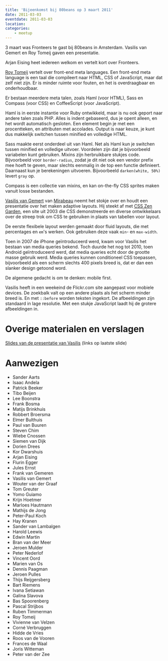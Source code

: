 ```yaml
---
title: 'Bijeenkomst bij 80beans op 3 maart 2011'
date: 2011-03-03
eventdate: 2011-03-03
location:
categories:
    - meetup
---
```


3 maart was Fronteers te gast bij 80beans in Amsterdam. Vasilis van Gemert en Roy Tomeij gaven een presentatie.

Arjan Eising heet iedereen welkom en vertelt kort over Fronteers.

[Roy Tomeij](https://twitter.com/roy) vertelt over front-end meta languages. Een front-end meta language is een taal die compileert naar HTML, CSS of JavaScript, maar dat zelf niet zijn. Er is minder ruimte voor fouten, en het is overdraagbaar en onderhoudbaar.

Er bestaan meerdere meta talen, zoals Haml (voor HTML), Sass en Compass (voor CSS) en CoffeeScript (voor JavaScript).

Haml is in eerste instantie voor Ruby ontwikkeld, maar is nu ook geport naar andere talen zoals PHP. Alles is indent gebaseerd, dus je opent alleen, en het wordt automatisch gesloten. Een element begin je met een procentteken, en attributen met accolades. Output is naar keuze, je kunt dus makkelijk switchen tussen minified en volledige HTML.

Sass maakte eerst onderdeel uit van Haml. Net als Haml kun je switchen tussen minified en volledige uitvoer. Voordelen zijn dat je bijvoorbeeld variabelen kunt gebruiken. Mixins zijn herbruikbare stukjes code. Bijvoorbeeld voor `border-radius`, zodat je dit niet ook een vendor prefix mee hoeft te geven, maar slechts eenmalig in de top een functie definieert. Daarnaast kun je berekeningen uitvoeren. Bijvoorbeeld `darken(white, 50%)` levert `gray` op.

Compass is een collectie van mixins, en kan on-the-fly CSS sprites maken vanuit losse bestanden.

[Vasilis van Gemert](http://vasilis.nl) van [Mirabeau](http://mirabeau.nl) neemt het stokje over en houdt een presentatie over het maken adaptive layouts. Hij steekt af met [CSS Zen Garden](http://csszengarden.com), een site uit 2003 die CSS demonstreerde en diverse ontwikkelaars over de streep trok om CSS te gebruiken in plaats van tabellen voor layout.

De eerste flexibele layout werden gemaakt door fluid layouts, die met percentages en `em`'s werken. Ook gebruiken deze vaak `min`- en `max-width`.

Toen in 2007 de iPhone geïntroduceerd werd, kwam voor Vasilis het bestaan van media queries bekend. Toch duurde het nog tot 2010, toen Android geïntroduceerd werd, dat media queries echt door de grootte masse gebruik werd. Media queries kunnen conditioneel CSS toepassen, bijvoorbeeld als een scherm slechts 400 pixels breed is, dat er dan een slanker design getoond word.

De algemene gedacht is om te denken: mobile first.

Vasilis heeft in een weekeind de Flickr.com site aangepast voor mobiele devices. De zoekbalk valt op een andere plaats als het scherm minder breed is. En met `::before` worden teksten ingekort. De afbeeldingen zijn standaard in lage resolutie. Met een stukje JavaScript laadt hij de grotere afbeeldingen in.

# Overige materialen en verslagen

[Slides van de presentatie van Vasilis](http://vasilis.nl/presentaties/adaptive-layout/) (links op laatste slide)

# Aanwezigen

-   Sander Aarts
-   Isaac Andela
-   Patrick Beeker
-   Tibo Beijen
-   Lee Boonstra
-   Frank Bosma
-   Matijs Brinkhuis
-   Robbert Broersma
-   Elmer Bulthuis
-   Paul van Buuren
-   Steven Chim
-   Wiebe Cnossen
-   Siemen van Dijk
-   Dorien Drees
-   Kor Dwarshuis
-   Arjan Eising
-   Flurin Egger
-   Jules Ernst
-   Frank van Gemeren
-   Vasilis van Gemert
-   Wouter van der Graaf
-   Tom Greuter
-   Yomo Guiamo
-   Krijn Hoetmer
-   Marloes Hautmann
-   Mathijs de Jong
-   Peter-Paul Koch
-   Hay Kranen
-   Sander van Lambalgen
-   Harold Leewis
-   Edwin Martin
-   Bran van der Meer
-   Jeroen Mulder
-   Peter Nederlof
-   Vincent Oord
-   Marien van Os
-   Dennis Paagman
-   Jeroen Pulles
-   Thijs Reijgersberg
-   Bart Riemens
-   Ivana Setiawan
-   Galina Slavova
-   Bas Spoorenberg
-   Pascal Strijbos
-   Ruben Timmerman
-   Roy Tomeij
-   Vivienne van Velzen
-   Corné Verbruggen
-   Hidde de Vries
-   Roos van de Vooren
-   Frances de Waal
-   Joris Witteman
-   Peter van der Zee
